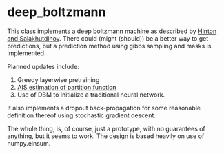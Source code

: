 deep_boltzmann
==============
This class implements a deep boltzmann machine as described by [Hinton and Salakhutdinov][1]. There could (might (should)) be a better way to get predictions, but a prediction method using gibbs sampling and masks is implemented.


Planned updates include: 

1.  Greedy layerwise pretraining
2.  [AIS estimation of partition function][2]
3.  Use of DBM to initialize a traditional neural network.


It also implements a dropout back-propagation for some reasonable definition thereof using stochastic gradient descent.

The whole thing, is, of course, just a prototype, with no guarantees of anything, but it seems to work. The design is based heavily on use of numpy.einsum.


[1]: https://www.cs.toronto.edu/~hinton/absps/efficientDBM.pdf
[2]: http://www.cs.toronto.edu/~rsalakhu/papers/dbn_ais.pdf
